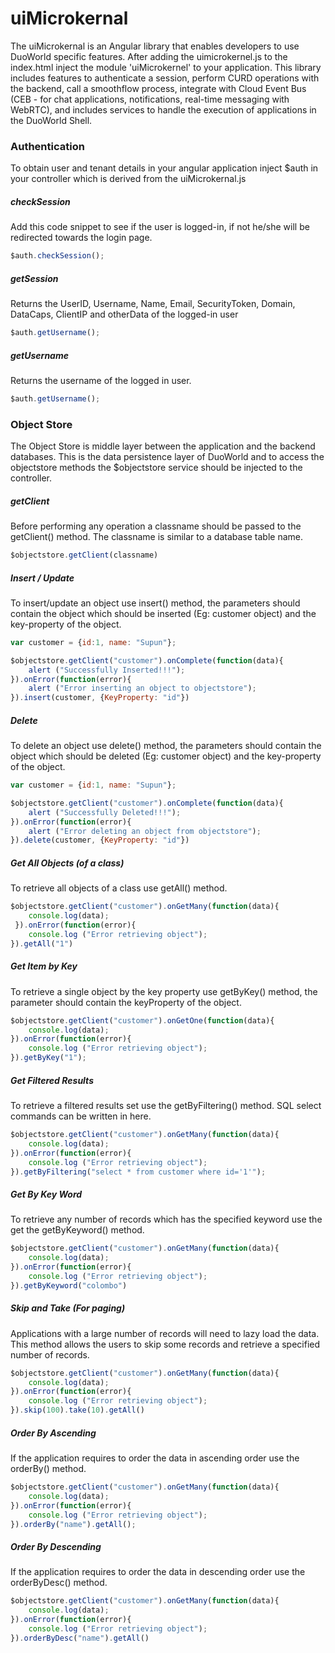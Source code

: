 # uiMicrokernal

The uiMicrokernal is an Angular library that enables developers to use DuoWorld specific features. After adding the uimicrokernel.js to the index.html inject the module 'uiMicrokernel' to your application. This library includes features to authenticate a session, perform CURD operations with the backend, call a smoothflow process, integrate with Cloud Event Bus (CEB - for chat applications, notifications, real-time messaging with WebRTC), and includes services to handle the execution of applications in the DuoWorld Shell.

### Authentication

To obtain user and tenant details in your angular application inject $auth in your controller which is derived from the uiMicrokernal.js

##### checkSession
Add this code snippet to see if the user is logged-in, if not he/she will be redirected  towards the login page.
```js
$auth.checkSession();
```

##### getSession
Returns the UserID, Username, Name, Email, SecurityToken, Domain, DataCaps, ClientIP and otherData of the logged-in user
```js
$auth.getUsername();
```

##### getUsername

Returns the username of the logged in user.
```js
$auth.getUsername();
```

### Object Store

The Object Store is middle layer between the application and the backend databases. This is the data persistence layer of DuoWorld and to access the objectstore methods the $objectstore service should be injected to the controller.

##### getClient
Before performing any operation a classname should be passed to the getClient() method. The classname is similar to a database table name.

```js
$objectstore.getClient(classname)
```

##### Insert / Update
To insert/update an object use insert() method, the parameters should contain the object which should be inserted (Eg: customer object) and the key-property of the object.
```js
var customer = {id:1, name: "Supun"};

$objectstore.getClient("customer").onComplete(function(data){ 
    alert ("Successfully Inserted!!!"); 
}).onError(function(error){ 
    alert ("Error inserting an object to objectstore"); 
}).insert(customer, {KeyProperty: "id"})
```

##### Delete
To delete an object use delete() method, the parameters should contain the object which should be deleted (Eg: customer object) and the key-property of the object.
```js
var customer = {id:1, name: "Supun"};

$objectstore.getClient("customer").onComplete(function(data){ 
    alert ("Successfully Deleted!!!"); 
}).onError(function(error){ 
    alert ("Error deleting an object from objectstore"); 
}).delete(customer, {KeyProperty: "id"})
```

##### Get All Objects (of a class)
To retrieve all objects of a class use getAll() method.
```js
$objectstore.getClient("customer").onGetMany(function(data){ 
    console.log(data); 
 }).onError(function(error){ 
    console.log ("Error retrieving object"); 
}).getAll("1")
 ```


##### Get Item by Key
To retrieve a single object by the key property use getByKey() method, the parameter should contain the keyProperty of the object.

```js
$objectstore.getClient("customer").onGetOne(function(data){ 
    console.log(data); 
}).onError(function(error){ 
    console.log ("Error retrieving object");
}).getByKey("1");
```

##### Get Filtered Results
To retrieve a filtered results set use the getByFiltering() method. SQL select commands can be written in here.
```js
$objectstore.getClient("customer").onGetMany(function(data){ 
    console.log(data); 
}).onError(function(error){ 
    console.log ("Error retrieving object"); 
}).getByFiltering("select * from customer where id='1'");
 ```
 
##### Get By Key Word
To retrieve any number of records which has the specified keyword use the get the getByKeyword() method.
```js
$objectstore.getClient("customer").onGetMany(function(data){ 
    console.log(data); 
}).onError(function(error){ 
    console.log ("Error retrieving object"); 
}).getByKeyword("colombo")
```
##### Skip and Take (For paging)
Applications with a large number of records will need to lazy load the data. This method allows the users to skip some records and retrieve a specified number of records.
```js
$objectstore.getClient("customer").onGetMany(function(data){ 
    console.log(data); 
}).onError(function(error){ 
    console.log ("Error retrieving object"); 
}).skip(100).take(10).getAll()
```
##### Order By Ascending
If the application requires to order the data in ascending order use the orderBy() method.
```js
$objectstore.getClient("customer").onGetMany(function(data){ 
    console.log(data); 
}).onError(function(error){ 
    console.log ("Error retrieving object"); 
}).orderBy("name").getAll();
```
##### Order By Descending
If the application requires to order the data in descending order use the orderByDesc() method.
```js
$objectstore.getClient("customer").onGetMany(function(data){ 
    console.log(data); 
}).onError(function(error){ 
    console.log ("Error retrieving object"); 
}).orderByDesc("name").getAll()
```



